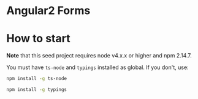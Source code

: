 # Angular2 Forms

# How to start

**Note** that this seed project requires node v4.x.x or higher and npm 2.14.7.


You must have `ts-node` and `typings` installed as global. If you don't, use:

```bash
npm install -g ts-node
```

```bash
npm install -g typings
```

